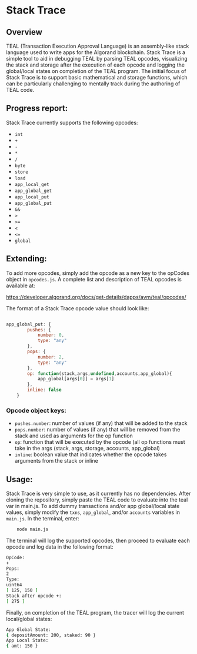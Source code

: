# Stack Trace

## Overview
TEAL (Transaction Execution Approval Language) is an assembly-like stack language used to write apps for the Algorand blockchain. Stack Trace is a simple tool to aid in debugging TEAL by parsing TEAL opcodes, visualizing the stack and storage after the execution of each opcode and logging the global/local states on completion of the TEAL program. The initial focus of Stack Trace is to support basic mathematical and storage functions, which can be particularly challenging to mentally track during the authoring of TEAL code.

## Progress report: 
Stack Trace currently supports the following opcodes:

-  `int`
-  `+`
-  `-`
-  `*`
-  `/`
-  `byte`
-  `store`
-  `load`
-  `app_local_get`
-  `app_global_get`
-  `app_local_put`
-  `app_global_put`
-  `&&`
-  `>`
-  `>=`
-  `<`
-  `<=`
-  `global`

## Extending:
To add more opcodes, simply add the opcode as a new key to the opCodes object in `opcodes.js`. A complete list and description of TEAL opcodes is available at:

https://developer.algorand.org/docs/get-details/dapps/avm/teal/opcodes/

The format of a Stack Trace opcode value should look like:

```jsx

app_global_put: {
        pushes: {
            number: 0,
            type: "any"
        },
        pops: {
            number: 2,
            type: "any"
        },
        op: function(stack,args,undefined,accounts,app_global){
            app_global[args[0]] = args[1]
        },
        inline: false
    }
```

### Opcode object keys:

-  `pushes.number`: number of values (if any) that will be added to the stack
-  `pops.number`: number of values (if any) that will be removed from the stack and used as arguments for the op function
-  `op`: function that will be executed by the opcode (all op functions must take in the args (stack, args, storage, accounts, app_global)
-  `inline`: boolean value that indicates whether the opcode takes arguments from the stack or inline

## Usage:
Stack Trace is very simple to use, as it currently has no dependencies. After cloning the repository, simply paste the TEAL code to evaluate into the teal var in main.js. To add dummy transactions and/or app global/local state values, simply modify the `txns`, `app_global`, and/or `accounts` variables in `main.js`. In the terminal, enter:

```bash
	node main.js
```

The terminal will log the supported opcodes, then proceed to evaluate each opcode and log data in the following format:

```bash
OpCode:
+
Pops:
2
Type:
uint64
[ 125, 150 ]
Stack after opcode +:
[ 275 ]
```

Finally, on completion of the TEAL program, the tracer will log the current local/global states:

```bash
App Global State:
{ depositAmount: 200, staked: 90 }
App Local State:
{ amt: 150 }
```